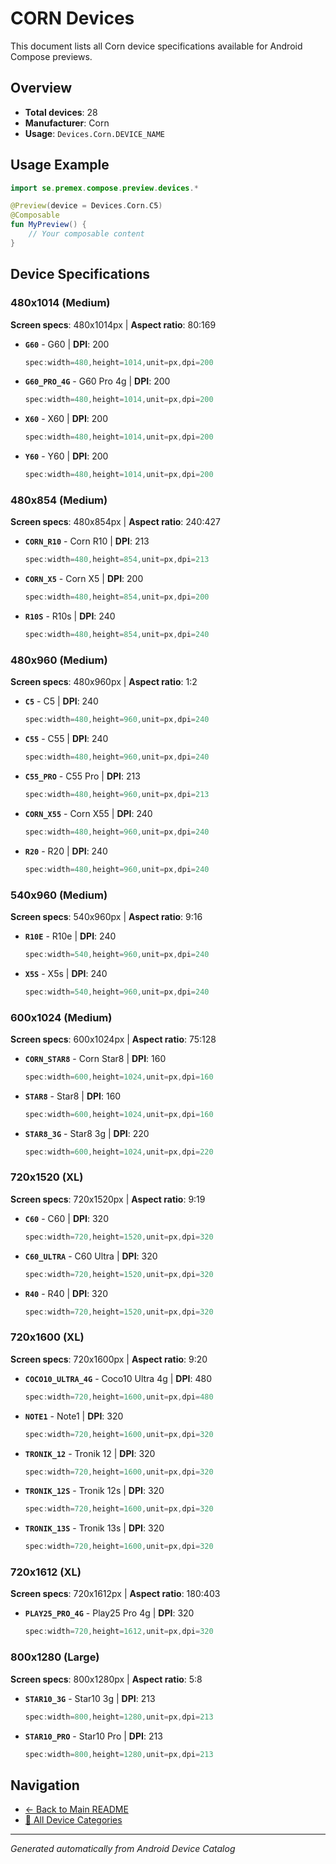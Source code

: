 # CORN Devices

This document lists all Corn device specifications available for Android Compose previews.

## Overview

- **Total devices**: 28
- **Manufacturer**: Corn
- **Usage**: `Devices.Corn.DEVICE_NAME`

## Usage Example

```kotlin
import se.premex.compose.preview.devices.*

@Preview(device = Devices.Corn.C5)
@Composable
fun MyPreview() {
    // Your composable content
}
```

## Device Specifications

### 480x1014 (Medium)

**Screen specs**: 480x1014px | **Aspect ratio**: 80:169

- **`G60`** - G60 | **DPI**: 200
  ```kotlin
  spec:width=480,height=1014,unit=px,dpi=200
  ```

- **`G60_PRO_4G`** - G60 Pro 4g | **DPI**: 200
  ```kotlin
  spec:width=480,height=1014,unit=px,dpi=200
  ```

- **`X60`** - X60 | **DPI**: 200
  ```kotlin
  spec:width=480,height=1014,unit=px,dpi=200
  ```

- **`Y60`** - Y60 | **DPI**: 200
  ```kotlin
  spec:width=480,height=1014,unit=px,dpi=200
  ```

### 480x854 (Medium)

**Screen specs**: 480x854px | **Aspect ratio**: 240:427

- **`CORN_R10`** - Corn R10 | **DPI**: 213
  ```kotlin
  spec:width=480,height=854,unit=px,dpi=213
  ```

- **`CORN_X5`** - Corn X5 | **DPI**: 200
  ```kotlin
  spec:width=480,height=854,unit=px,dpi=200
  ```

- **`R10S`** - R10s | **DPI**: 240
  ```kotlin
  spec:width=480,height=854,unit=px,dpi=240
  ```

### 480x960 (Medium)

**Screen specs**: 480x960px | **Aspect ratio**: 1:2

- **`C5`** - C5 | **DPI**: 240
  ```kotlin
  spec:width=480,height=960,unit=px,dpi=240
  ```

- **`C55`** - C55 | **DPI**: 240
  ```kotlin
  spec:width=480,height=960,unit=px,dpi=240
  ```

- **`C55_PRO`** - C55 Pro | **DPI**: 213
  ```kotlin
  spec:width=480,height=960,unit=px,dpi=213
  ```

- **`CORN_X55`** - Corn X55 | **DPI**: 240
  ```kotlin
  spec:width=480,height=960,unit=px,dpi=240
  ```

- **`R20`** - R20 | **DPI**: 240
  ```kotlin
  spec:width=480,height=960,unit=px,dpi=240
  ```

### 540x960 (Medium)

**Screen specs**: 540x960px | **Aspect ratio**: 9:16

- **`R10E`** - R10e | **DPI**: 240
  ```kotlin
  spec:width=540,height=960,unit=px,dpi=240
  ```

- **`X5S`** - X5s | **DPI**: 240
  ```kotlin
  spec:width=540,height=960,unit=px,dpi=240
  ```

### 600x1024 (Medium)

**Screen specs**: 600x1024px | **Aspect ratio**: 75:128

- **`CORN_STAR8`** - Corn Star8 | **DPI**: 160
  ```kotlin
  spec:width=600,height=1024,unit=px,dpi=160
  ```

- **`STAR8`** - Star8 | **DPI**: 160
  ```kotlin
  spec:width=600,height=1024,unit=px,dpi=160
  ```

- **`STAR8_3G`** - Star8 3g | **DPI**: 220
  ```kotlin
  spec:width=600,height=1024,unit=px,dpi=220
  ```

### 720x1520 (XL)

**Screen specs**: 720x1520px | **Aspect ratio**: 9:19

- **`C60`** - C60 | **DPI**: 320
  ```kotlin
  spec:width=720,height=1520,unit=px,dpi=320
  ```

- **`C60_ULTRA`** - C60 Ultra | **DPI**: 320
  ```kotlin
  spec:width=720,height=1520,unit=px,dpi=320
  ```

- **`R40`** - R40 | **DPI**: 320
  ```kotlin
  spec:width=720,height=1520,unit=px,dpi=320
  ```

### 720x1600 (XL)

**Screen specs**: 720x1600px | **Aspect ratio**: 9:20

- **`COCO10_ULTRA_4G`** - Coco10 Ultra 4g | **DPI**: 480
  ```kotlin
  spec:width=720,height=1600,unit=px,dpi=480
  ```

- **`NOTE1`** - Note1 | **DPI**: 320
  ```kotlin
  spec:width=720,height=1600,unit=px,dpi=320
  ```

- **`TRONIK_12`** - Tronik 12 | **DPI**: 320
  ```kotlin
  spec:width=720,height=1600,unit=px,dpi=320
  ```

- **`TRONIK_12S`** - Tronik 12s | **DPI**: 320
  ```kotlin
  spec:width=720,height=1600,unit=px,dpi=320
  ```

- **`TRONIK_13S`** - Tronik 13s | **DPI**: 320
  ```kotlin
  spec:width=720,height=1600,unit=px,dpi=320
  ```

### 720x1612 (XL)

**Screen specs**: 720x1612px | **Aspect ratio**: 180:403

- **`PLAY25_PRO_4G`** - Play25 Pro 4g | **DPI**: 320
  ```kotlin
  spec:width=720,height=1612,unit=px,dpi=320
  ```

### 800x1280 (Large)

**Screen specs**: 800x1280px | **Aspect ratio**: 5:8

- **`STAR10_3G`** - Star10 3g | **DPI**: 213
  ```kotlin
  spec:width=800,height=1280,unit=px,dpi=213
  ```

- **`STAR10_PRO`** - Star10 Pro | **DPI**: 213
  ```kotlin
  spec:width=800,height=1280,unit=px,dpi=213
  ```

## Navigation

- [← Back to Main README](../../README.md)
- [📱 All Device Categories](../README.md)

---
*Generated automatically from Android Device Catalog*
